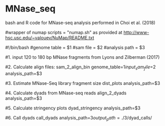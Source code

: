 # MNase_seq
bash and R code for MNase-seq analysis performed in Choi et al. (2018)

#wrapper of numap scripts = "numap.sh" as provided at http://www-hsc.usc.edu/~valouev/NuMap/README.txt

#!/bin/bash 
#genome table = $1
#sam file = $2 
#analysis path = $3

#1. input 120 to 180 bp MNase fragments from Lyons and Zilberman (2017) 

#2. Calculate align files:
sam_2_align_bin genome_table=$1 input_sam_file=$2 analysis_path=$3

#3. Estimate MNase-Seq library fragment size
dist_plots analysis_path=$3

#4. Calculate dyads from MNase-seq reads
align_2_dyads analysis_path=$3

#5. Calculate stringency plots
dyad_stringency analysis_path=$3

#6. Call dyads
call_dyads analysis_path=$3 output_path=./$3/dyad_calls/



